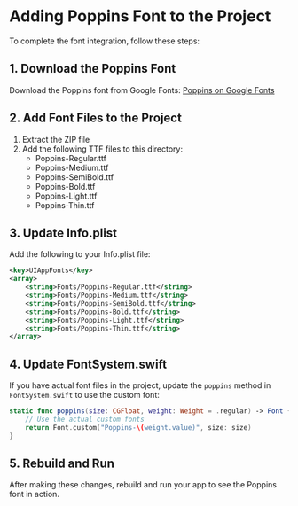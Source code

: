 # Adding Poppins Font to the Project

To complete the font integration, follow these steps:

## 1. Download the Poppins Font

Download the Poppins font from Google Fonts: [Poppins on Google Fonts](https://fonts.google.com/specimen/Poppins)

## 2. Add Font Files to the Project

1. Extract the ZIP file
2. Add the following TTF files to this directory:
   - Poppins-Regular.ttf
   - Poppins-Medium.ttf
   - Poppins-SemiBold.ttf
   - Poppins-Bold.ttf
   - Poppins-Light.ttf
   - Poppins-Thin.ttf

## 3. Update Info.plist

Add the following to your Info.plist file:

```xml
<key>UIAppFonts</key>
<array>
    <string>Fonts/Poppins-Regular.ttf</string>
    <string>Fonts/Poppins-Medium.ttf</string>
    <string>Fonts/Poppins-SemiBold.ttf</string>
    <string>Fonts/Poppins-Bold.ttf</string>
    <string>Fonts/Poppins-Light.ttf</string>
    <string>Fonts/Poppins-Thin.ttf</string>
</array>
```

## 4. Update FontSystem.swift

If you have actual font files in the project, update the `poppins` method in `FontSystem.swift` to use the custom font:

```swift
static func poppins(size: CGFloat, weight: Weight = .regular) -> Font {
    // Use the actual custom fonts
    return Font.custom("Poppins-\(weight.value)", size: size)
}
```

## 5. Rebuild and Run

After making these changes, rebuild and run your app to see the Poppins font in action. 